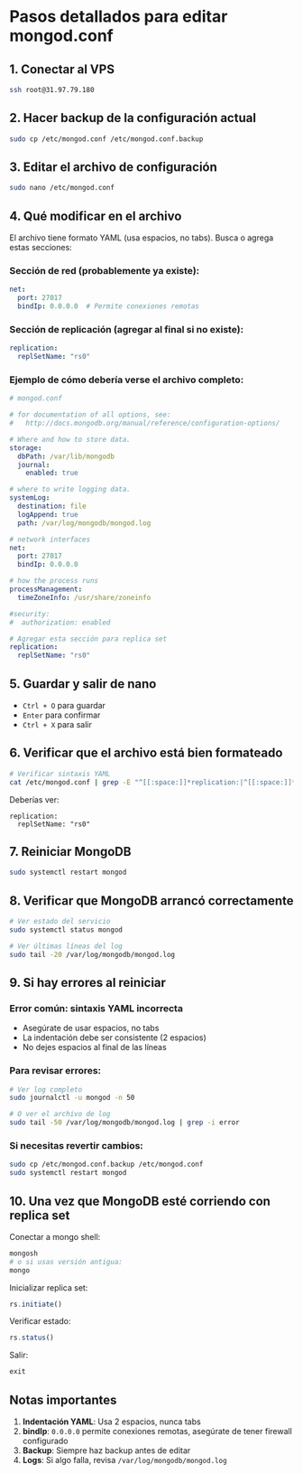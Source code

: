 # Pasos detallados para editar mongod.conf

## 1. Conectar al VPS
```bash
ssh root@31.97.79.180
```

## 2. Hacer backup de la configuración actual
```bash
sudo cp /etc/mongod.conf /etc/mongod.conf.backup
```

## 3. Editar el archivo de configuración
```bash
sudo nano /etc/mongod.conf
```

## 4. Qué modificar en el archivo

El archivo tiene formato YAML (usa espacios, no tabs). Busca o agrega estas secciones:

### Sección de red (probablemente ya existe):
```yaml
net:
  port: 27017
  bindIp: 0.0.0.0  # Permite conexiones remotas
```

### Sección de replicación (agregar al final si no existe):
```yaml
replication:
  replSetName: "rs0"
```

### Ejemplo de cómo debería verse el archivo completo:
```yaml
# mongod.conf

# for documentation of all options, see:
#   http://docs.mongodb.org/manual/reference/configuration-options/

# Where and how to store data.
storage:
  dbPath: /var/lib/mongodb
  journal:
    enabled: true

# where to write logging data.
systemLog:
  destination: file
  logAppend: true
  path: /var/log/mongodb/mongod.log

# network interfaces
net:
  port: 27017
  bindIp: 0.0.0.0

# how the process runs
processManagement:
  timeZoneInfo: /usr/share/zoneinfo

#security:
#  authorization: enabled

# Agregar esta sección para replica set
replication:
  replSetName: "rs0"
```

## 5. Guardar y salir de nano
- `Ctrl + O` para guardar
- `Enter` para confirmar
- `Ctrl + X` para salir

## 6. Verificar que el archivo está bien formateado
```bash
# Verificar sintaxis YAML
cat /etc/mongod.conf | grep -E "^[[:space:]]*replication:|^[[:space:]]*replSetName:"
```

Deberías ver:
```
replication:
  replSetName: "rs0"
```

## 7. Reiniciar MongoDB
```bash
sudo systemctl restart mongod
```

## 8. Verificar que MongoDB arrancó correctamente
```bash
# Ver estado del servicio
sudo systemctl status mongod

# Ver últimas líneas del log
sudo tail -20 /var/log/mongodb/mongod.log
```

## 9. Si hay errores al reiniciar

### Error común: sintaxis YAML incorrecta
- Asegúrate de usar espacios, no tabs
- La indentación debe ser consistente (2 espacios)
- No dejes espacios al final de las líneas

### Para revisar errores:
```bash
# Ver log completo
sudo journalctl -u mongod -n 50

# O ver el archivo de log
sudo tail -50 /var/log/mongodb/mongod.log | grep -i error
```

### Si necesitas revertir cambios:
```bash
sudo cp /etc/mongod.conf.backup /etc/mongod.conf
sudo systemctl restart mongod
```

## 10. Una vez que MongoDB esté corriendo con replica set

Conectar a mongo shell:
```bash
mongosh
# o si usas versión antigua:
mongo
```

Inicializar replica set:
```javascript
rs.initiate()
```

Verificar estado:
```javascript
rs.status()
```

Salir:
```javascript
exit
```

## Notas importantes

1. **Indentación YAML**: Usa 2 espacios, nunca tabs
2. **bindIp**: `0.0.0.0` permite conexiones remotas, asegúrate de tener firewall configurado
3. **Backup**: Siempre haz backup antes de editar
4. **Logs**: Si algo falla, revisa `/var/log/mongodb/mongod.log`